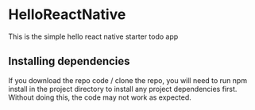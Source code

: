 # HelloReactNative
This is the simple hello react native starter todo app

Installing dependencies
-----------------------------
If you download the repo code / clone the repo, you will need to run npm install in the project directory to install any project dependencies first. 
Without doing this, the code may not work as expected.
